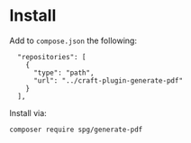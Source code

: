 # Install

Add to `compose.json` the following:

```
  "repositories": [
    {
      "type": "path",
      "url": "../craft-plugin-generate-pdf"
    }
  ],
```

Install via:

```
composer require spg/generate-pdf
```
